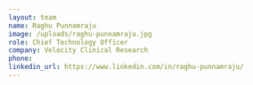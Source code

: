 ```yaml
---
layout: team
name: Raghu Punnamraju
image: /uploads/raghu-punnamraju.jpg
role: Chief Technology Officer
company: Velocity Clinical Research
phone:
linkedin_url: https://www.linkedin.com/in/raghu-punnamraju/
---
```

